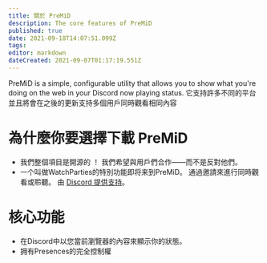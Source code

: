 ```yaml
---
title: 關於 PreMiD
description: The core features of PreMiD
published: true
date: 2021-09-18T14:07:51.099Z
tags:
editor: markdown
dateCreated: 2021-09-07T01:17:19.551Z
---
```


PreMiD is a simple, configurable utility that allows you to show what you're doing on the web in your Discord now playing status. 它支持許多不同的平台並且將會在之後的更新支持多個用戶同時觀看相同內容

# 為什麼你要選擇下載 PreMiD
- 我們整個項目是開源的 ！ 我們希望與用戶們合作――而不是反對他們。
- 一个叫做WatchParties的特別功能即将来到PreMiD。 通過邀請來進行同時觀看或聆聽。 由 [Discord 提供支持](https://discordapp.com/)。

# 核心功能
- 在Discord中以您當前瀏覽器的內容來顯示你的狀態。
- 拥有Presences的完全控制權